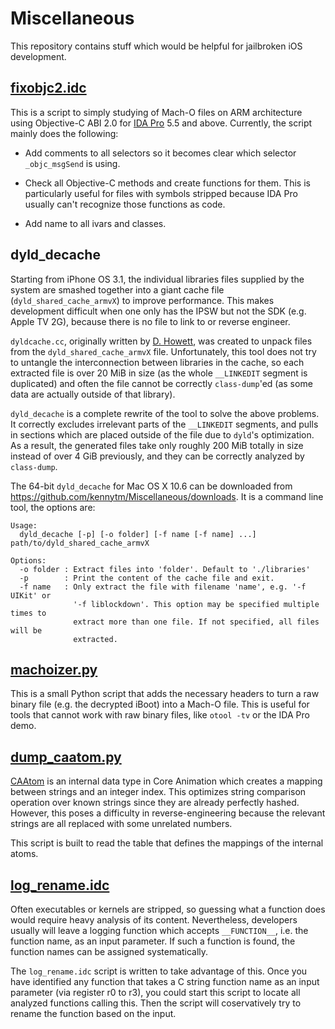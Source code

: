Miscellaneous
=============

This repository contains stuff which would be helpful for jailbroken iOS
development.

[fixobjc2.idc](https://github.com/kennytm/Miscellaneous/blob/master/fixobjc2.idc)
--------------

This is a script to simply studying of Mach-O files on ARM architecture using
Objective-C ABI 2.0 for
[IDA Pro](http://en.wikipedia.org/wiki/Interactive_Disassembler) 5.5 and above.
Currently, the script mainly does the following:

 * Add comments to all selectors so it becomes clear which selector
   `_objc_msgSend` is using.
   
 * Check all Objective-C methods and create functions for them. This is
   particularly useful for files with symbols stripped because IDA Pro usually
   can't recognize those functions as code.
 
 * Add name to all ivars and classes.

dyld_decache
------------

Starting from iPhone OS 3.1, the individual libraries files supplied by the
system are smashed together into a giant cache file (`dyld_shared_cache_armvX`)
to improve performance. This makes development difficult when one only has the
IPSW but not the SDK (e.g. Apple TV 2G), because there is no file to link to or
reverse engineer.

`dyldcache.cc`, originally written by [D. Howett](http://blog.howett.net/?p=75),
was created to unpack files from the `dyld_shared_cache_armvX` file.
Unfortunately, this tool does not try to untangle the interconnection between
libraries in the cache, so each extracted file is over 20 MiB in size (as the
whole `__LINKEDIT` segment is duplicated) and often the file cannot be correctly
`class-dump`'ed (as some data are actually outside of that library).

`dyld_decache` is a complete rewrite of the tool to solve the above problems. It
correctly excludes irrelevant parts of the `__LINKEDIT` segments, and pulls in
sections which are placed outside of the file due to `dyld`'s optimization. As a
result, the generated files take only roughly 200 MiB totally in size instead of
over 4 GiB previously, and they can be correctly analyzed by `class-dump`.

The 64-bit `dyld_decache` for Mac OS X 10.6 can be downloaded from
<https://github.com/kennytm/Miscellaneous/downloads>. It is a command line tool,
the options are:

    Usage:
      dyld_decache [-p] [-o folder] [-f name [-f name] ...] path/to/dyld_shared_cache_armvX
    
    Options:
      -o folder : Extract files into 'folder'. Default to './libraries'
      -p        : Print the content of the cache file and exit.
      -f name   : Only extract the file with filename 'name', e.g. '-f UIKit' or
                  '-f liblockdown'. This option may be specified multiple times to
                  extract more than one file. If not specified, all files will be
                  extracted.

[machoizer.py](https://github.com/kennytm/Miscellaneous/blob/master/machoizer.py)
--------------

This is a small Python script that adds the necessary headers to turn a raw
binary file (e.g. the decrypted iBoot) into a Mach-O file. This is useful for
tools that cannot work with raw binary files, like `otool -tv` or the IDA Pro
demo.


[dump_caatom.py](https://github.com/kennytm/Miscellaneous/blob/master/dump_caatom.py)
----------------

[CAAtom](http://iphonedevwiki.net/index.php?title=CAAtom) is an internal data
type in Core Animation which creates a mapping between strings and an integer
index. This optimizes string comparison operation over known strings since they
are already perfectly hashed. However, this poses a difficulty in
reverse-engineering because the relevant strings are all replaced with some
unrelated numbers. 

This script is built to read the table that defines the mappings of the internal
atoms. 


[log_rename.idc](https://github.com/kennytm/Miscellaneous/blob/master/log_rename.idc)
----------------

Often executables or kernels are stripped, so guessing what a function does
would require heavy analysis of its content. Nevertheless, developers usually 
will leave a logging function which accepts `__FUNCTION__`, i.e. the function
name, as an input parameter. If such a function is found, the function names can
be assigned systematically.

The `log_rename.idc` script is written to take advantage of this. Once you have
identified any function that takes a C string function name as an input
parameter (via register r0 to r3), you could start this script to locate all
analyzed functions calling this. Then the script will coservatively try to
rename the function based on the input.
